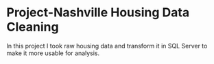# Project-Nashville Housing Data Cleaning
In this project I took raw housing data and transform it in SQL Server to make it more usable for analysis.
